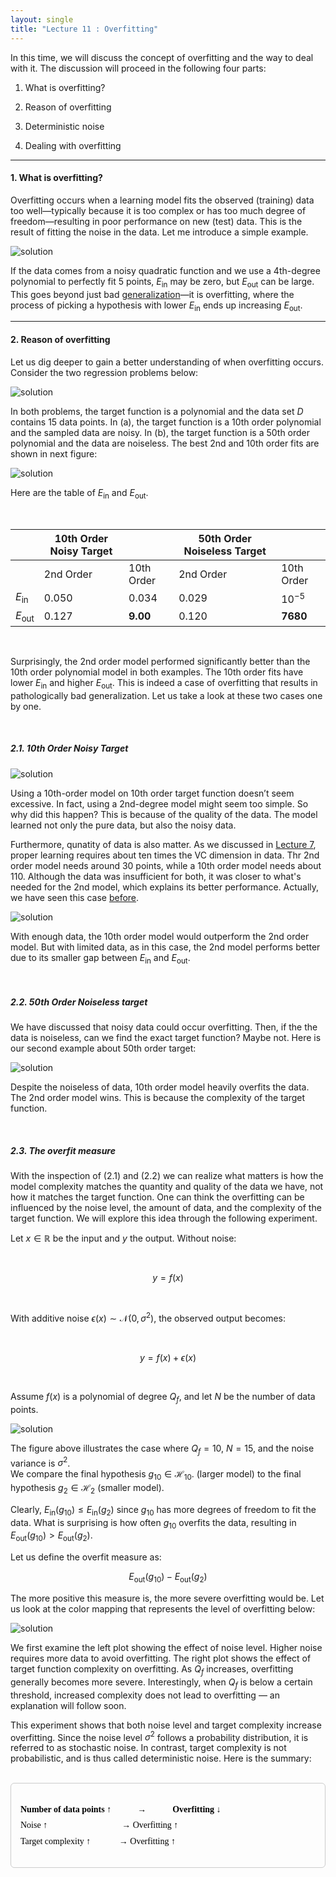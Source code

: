 ```yaml
---
layout: single
title: "Lecture 11 : Overfitting"
---
```


In this time, we will discuss the concept of overfitting and the way to deal with it. The discussion will proceed in the following four parts: 

1. What is overfitting?

2. Reason of overfitting

3. Deterministic noise

4. Dealing with overfitting

---

#### 1. What is overfitting? 

Overfitting occurs when a learning model fits the observed (training) data too well—typically because it is too complex or has too much degree of freedom—resulting in poor performance on new (test) data. This is the result of fitting the noise in the data. Let me introduce a simple example. 

![solution](/assets/images/of_1.svg) 

If the data comes from a noisy quadratic function and we use a 4th-degree polynomial to perfectly fit 5 points, $E_{\text{in}}$ may be zero, but $E_{\text{out}}$ can be large. This goes beyond just bad [generalization](https://isopink.github.io/VC-Dimension/)—it is overfitting, where the process of picking a hypothesis with lower $E_{\text{in}}$ ends up increasing $E_{\text{out}}$. 

---

#### 2. Reason of overfitting

Let us dig deeper to gain a better understanding of when overfitting occurs. Consider the two regression problems below: 

![solution](/assets/images/of_2.svg)

In both problems, the target function is a polynomial and the data set $D$ contains 15 data points. In (a), the target function is a 10th order polynomial and the sampled data are noisy. In (b), the target function is a 50th order polynomial and the data are noiseless. The best 2nd and 10th order fits are shown in next figure: 

![solution](/assets/images/of_3.svg)

Here are the table of $E_{\text{in}}$ and $E_{\text{out}}$. 

<br>

|                      | **10th Order Noisy Target** |           | **50th Order Noiseless Target** |           |
|----------------------|-----------------------------|-----------|----------------------------------|-----------|
|                      | 2nd Order                  | 10th Order | 2nd Order                       | 10th Order |
| $E_{\text{in}}$      | 0.050                      | 0.034      | 0.029                           | $10^{-5}$  |
| $E_{\text{out}}$     | 0.127                      | **9.00**   | 0.120                           | **7680**   |

<br>

Surprisingly, the 2nd order model performed significantly better than the 10th order polynomial model in both examples. The 10th order fits have lower $E_{\text{in}}$ and higher $E_{\text{out}}$. This is indeed a case of overfitting that results in pathologically bad generalization. Let us take a look at these two cases one by one. 

<br>

##### 2.1. 10th Order Noisy Target

![solution](/assets/images/of_4.svg)

Using a 10th-order model on 10th order target function doesn’t seem excessive. In fact, using a 2nd-degree model might seem too simple. So why did this happen? This is because of the quality of the data. The model learned not only the pure data, but also the noisy data. 

Furthermore, qunatity of data is also matter. As we discussed in [Lecture 7](https://isopink.github.io/VC-Dimension/), proper learning requires about ten times the VC dimension in data. Thr 2nd order model needs around 30 points, while a 10th order model needs about 110. Although the data was insufficient for both, it was closer to what's needed for the 2nd model, which explains its better performance. Actually, we have seen this case [before](https://isopink.github.io/Bias-and-variance/). 

![solution](/assets/images/of_5.svg)

With enough data, the 10th order model ​would outperform the 2nd order model. But with limited data, as in this case, the 2nd model performs better due to its smaller gap between $E_{\text{in}}$ and $E_{\text{out}}$.

<br>

##### 2.2. 50th Order Noiseless target 

We have discussed that noisy data could occur overfitting. Then, if the the data is noiseless, can we find the exact target function? Maybe not. Here is our second example about 50th order target:

![solution](/assets/images/of_6.svg)

Despite the noiseless of data, 10th order model heavily overfits the data. The 2nd order model wins. This is because the complexity of the target function. 

<br>

##### 2.3. The overfit measure 

With the inspection of (2.1) and (2.2) we can realize what matters is how the model complexity matches the quantity and quality of the data we have, not how it matches the target function. One can think the overfitting can be influenced by the noise level, the amount of data, and the complexity of the target function. We will explore this idea through the following experiment. 

Let $x \in \mathbb{R}$ be the input and $y$ the output. Without noise:

<br>

$$
y = f(x)
$$

<br>

With additive noise $\epsilon(x) \sim \mathcal{N}(0, \sigma^2)$, the observed output becomes:

<br>

$$
y = f(x) + \epsilon(x)
$$

<br>

Assume $f(x)$ is a polynomial of degree $Q_f$, and let $N$ be the number of data points. 

![solution](/assets/images/of_7.svg)

The figure above illustrates the case where $Q_f = 10$, $N = 15$, and the noise variance is $\sigma^2$.  
We compare the final hypothesis $g_{10} \in \mathcal{H}_{10}$. (larger model) to the final hypothesis $g_2 \in \mathcal{H}_2$ (smaller model).

Clearly, $E_{\text{in}}(g_{10}) \leq E_{\text{in}}(g_2)$ since $g_{10}$ has more degrees of freedom to fit the data. What is surprising is how often $g_{10}$ overfits the data, resulting in $E_{\text{out}}(g_{10}) > E_{\text{out}}(g_2)$.

Let us define the overfit measure as: 

$$
E_{\text{out}}(g_{10}) - E_{\text{out}}(g_2)
$$

The more positive this measure is, the more severe overfitting would be. Let us look at the color mapping that represents the level of overfitting below: 

![solution](/assets/images/of_8.svg)

We first examine the left plot showing the effect of noise level. Higher noise requires more data to avoid overfitting. The right plot shows the effect of target function complexity on overfitting. As $Q_f$ increases, overfitting generally becomes more severe. Interestingly, when $Q_f$ is below a certain threshold, increased complexity does not lead to overfitting — an explanation will follow soon. 

This experiment shows that both noise level and target complexity increase overfitting. Since the noise level $\sigma^2$ follows a probability distribution, it is referred to as stochastic noise. In contrast, target complexity is not probabilistic, and is thus called deterministic noise. Here is the summary: 

<br>

<div style="border:1px solid #ccc; padding:15px; border-radius:6px; line-height:1.8; font-family:serif; color:black;">

<b>Number of data points ↑</b> &nbsp;&nbsp;&nbsp;&nbsp;&nbsp;&nbsp;&nbsp;&nbsp;&nbsp;&nbsp; → &nbsp;&nbsp;&nbsp;&nbsp;&nbsp;&nbsp;&nbsp;&nbsp;&nbsp;&nbsp; <b>Overfitting ↓</b> <br>
Noise ↑&nbsp;&nbsp;&nbsp;&nbsp;&nbsp;&nbsp;&nbsp;&nbsp;&nbsp;&nbsp;&nbsp;&nbsp;&nbsp;&nbsp;&nbsp;&nbsp;&nbsp;&nbsp;&nbsp;&nbsp;&nbsp;&nbsp;&nbsp;&nbsp;&nbsp;&nbsp;&nbsp;&nbsp;&nbsp;&nbsp;&nbsp;&nbsp;&nbsp;&nbsp;→ Overfitting ↑ <br>
Target complexity ↑&nbsp;&nbsp;&nbsp;&nbsp;&nbsp;&nbsp;&nbsp;&nbsp;&nbsp;&nbsp;&nbsp;&nbsp;&nbsp;→ Overfitting ↑

</div>

<br>



